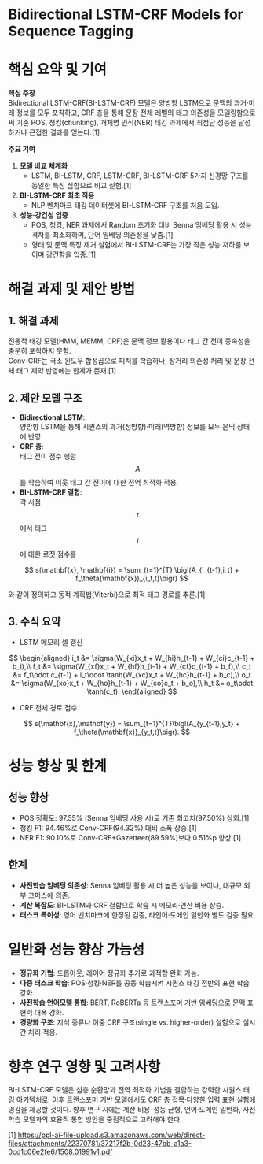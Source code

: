 # Bidirectional LSTM-CRF Models for Sequence Tagging
# 핵심 요약 및 기여

**핵심 주장**  
Bidirectional LSTM-CRF(BI-LSTM-CRF) 모델은 양방향 LSTM으로 문맥의 과거·미래 정보를 모두 포착하고, CRF 층을 통해 문장 전체 레벨의 태그 의존성을 모델링함으로써 기존 POS, 청킹(chunking), 개체명 인식(NER) 태깅 과제에서 최첨단 성능을 달성하거나 근접한 결과를 얻는다.[1]

**주요 기여**  
1. **모델 비교 체계화**  
   - LSTM, BI-LSTM, CRF, LSTM-CRF, BI-LSTM-CRF 5가지 신경망 구조를 동일한 특징 집합으로 비교 실험.[1]
2. **BI-LSTM-CRF 최초 적용**  
   - NLP 벤치마크 태깅 데이터셋에 BI-LSTM-CRF 구조를 처음 도입.  
3. **성능·강건성 입증**  
   - POS, 청킹, NER 과제에서 Random 초기화 대비 Senna 임베딩 활용 시 성능 격차를 최소화하며, 단어 임베딩 의존성을 낮춤.[1]
   - 형태 및 문맥 특징 제거 실험에서 BI-LSTM-CRF는 가장 작은 성능 저하를 보이며 강건함을 입증.[1]

# 해결 과제 및 제안 방법

## 1. 해결 과제  
전통적 태깅 모델(HMM, MEMM, CRF)은 문맥 정보 활용이나 태그 간 전이 종속성을 충분히 포착하지 못함.  
Conv-CRF는 국소 윈도우 합성곱으로 피처를 학습하나, 장거리 의존성 처리 및 문장 전체 태그 제약 반영에는 한계가 존재.[1]

## 2. 제안 모델 구조  
- **Bidirectional LSTM**:  
  양방향 LSTM을 통해 시퀀스의 과거(정방향)·미래(역방향) 정보를 모두 은닉 상태에 반영.  
- **CRF 층**:  
  태그 전이 점수 행렬 $$A$$를 학습하여 이웃 태그 간 전이에 대한 전역 최적화 적용.  
- **BI-LSTM-CRF 결합**:  
  각 시점 $$t$$에서 태그 $$i$$에 대한 로짓 점수를  
  
$$
    s(\mathbf{x}, \mathbf{i}) = \sum_{t=1}^{T} \bigl(A_{i_{t-1},i_t} + f_\theta(\mathbf{x})_{i_t,t}\bigr)
  $$  
  
와 같이 정의하고 동적 계획법(Viterbi)으로 최적 태그 경로를 추론.[1]

## 3. 수식 요약  
- LSTM 메모리 셀 갱신  
  
$$
    \begin{aligned}
      i_t &= \sigma(W_{xi}x_t + W_{hi}h_{t-1} + W_{ci}c_{t-1} + b_i),\\
      f_t &= \sigma(W_{xf}x_t + W_{hf}h_{t-1} + W_{cf}c_{t-1} + b_f),\\
      c_t &= f_t\odot c_{t-1} + i_t\odot \tanh(W_{xc}x_t + W_{hc}h_{t-1} + b_c),\\
      o_t &= \sigma(W_{xo}x_t + W_{ho}h_{t-1} + W_{co}c_t + b_o),\\
      h_t &= o_t\odot \tanh(c_t).
    \end{aligned}
  $$  

- CRF 전체 경로 점수  
  
$$
    s(\mathbf{x},\mathbf{y}) = \sum_{t=1}^{T}\bigl(A_{y_{t-1},y_t} + f_\theta(\mathbf{x})_{y_t,t}\bigr).
  $$

# 성능 향상 및 한계

## 성능 향상  
- POS 정확도: 97.55% (Senna 임베딩 사용 시)로 기존 최고치(97.50%) 상회.[1]
- 청킹 F1: 94.46%로 Conv-CRF(94.32%) 대비 소폭 상승.[1]
- NER F1: 90.10%로 Conv-CRF+Gazetteer(89.59%)보다 0.51%p 향상.[1]

## 한계  
- **사전학습 임베딩 의존성**: Senna 임베딩 활용 시 더 높은 성능을 보이나, 대규모 외부 코퍼스에 의존.  
- **계산 복잡도**: BI-LSTM과 CRF 결합으로 학습 시 메모리·연산 비용 상승.  
- **태스크 특이성**: 영어 벤치마크에 한정된 검증, 타언어·도메인 일반화 별도 검증 필요.

# 일반화 성능 향상 가능성

- **정규화 기법**: 드롭아웃, 레이어 정규화 추가로 과적합 완화 가능.  
- **다중 태스크 학습**: POS·청킹·NER를 공동 학습시켜 시퀀스 태깅 전반의 표현 학습 강화.  
- **사전학습 언어모델 통합**: BERT, RoBERTa 등 트랜스포머 기반 임베딩으로 문맥 표현력 대폭 강화.  
- **경량화 구조**: 지식 증류나 이중 CRF 구조(single vs. higher-order) 실험으로 실시간 처리 적용.

# 향후 연구 영향 및 고려사항

BI-LSTM-CRF 모델은 심층 순환망과 전역 최적화 기법을 결합하는 강력한 시퀀스 태깅 아키텍처로, 이후 트랜스포머 기반 모델에서도 CRF 층 접목·다양한 입력 표현 실험에 영감을 제공할 것이다. 향후 연구 시에는 계산 비용-성능 균형, 언어·도메인 일반화, 사전학습 모델과의 효율적 통합 방안을 중점적으로 고려해야 한다.

[1] https://ppl-ai-file-upload.s3.amazonaws.com/web/direct-files/attachments/22370781/37217f2b-0d23-47bb-a1a3-0cd1c06e2fe6/1508.01991v1.pdf
